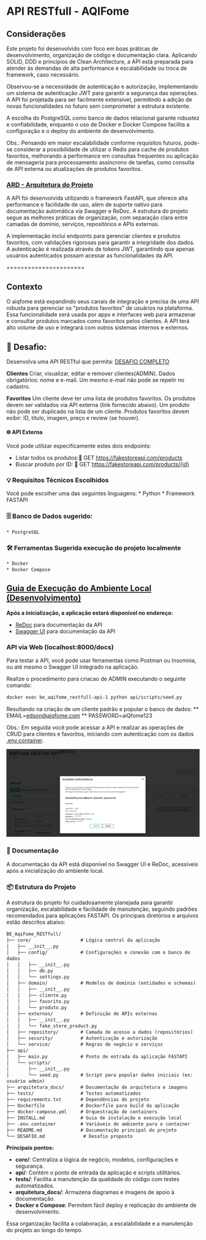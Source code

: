 # API RESTfull - AQIFome


## Considerações 

Este projeto foi desenvolvido com foco em boas práticas de desenvolvimento, organização de código e documentação clara. Aplicando SOLID, DDD e princípios de Clean Architecture, a API está preparada para atender às demandas de alta performance e escalabilidade ou troca de framework, caso necessário.

Observou-se a necessidade de autenticação e autorização, implementando um sistema de autenticação JWT para garantir a segurança das operações. A API foi projetada para ser facilmente extensível, permitindo a adição de novas funcionalidades no futuro sem comprometer a estrutura existente.

A escolha do PostgreSQL como banco de dados relacional garante robustez e confiabilidade, enquanto o uso de Docker e Docker Compose facilita a configuração e o deploy do ambiente de desenvolvimento.

Obs.: Pensando em maior escalabilidade conforme requisitos futuros, pode-se considerar a possibilidade de utilizar o Redis para cache de produtos favoritos, melhorando a performance em consultas frequentes ou aplicação de mensageria para processamento assíncrono de tarefas, como consulta de API externa ou atualizações de produtos favoritos.

### [ARD - Arquitetura do Projeto](arquitetura_docs/plan.md)

A API foi desenvolvida utilizando o framework FastAPI, que oferece alta performance e facilidade de uso, além de suporte nativo para documentação automática via Swagger e ReDoc. A estrutura do projeto segue as melhores práticas de organização, com separação clara entre camadas de domínio, serviços, repositórios e APIs externas.

A implementação inclui endpoints para gerenciar clientes e produtos favoritos, com validações rigorosas para garantir a integridade dos dados. A autenticação é realizada através de tokens JWT, garantindo que apenas usuários autenticados possam acessar as funcionalidades da API.



======================

## Contexto

O aiqfome está expandindo seus canais de integração e precisa de uma API robusta para gerenciar os "produtos favoritos" de usuários na plataforma.
Essa funcionalidade será usada por apps e interfaces web para armazenar e consultar produtos marcados como favoritos pelos clientes. A API terá alto volume de uso e integrará com outros sistemas internos e externos.

## 🔧 Desafio:
Desenvolva uma API RESTful que permita: [DESAFIO COMPLETO](DESAFIO.md)

**Clientes**
Criar, visualizar, editar e remover clientes(ADMIN).
Dados obrigatórios: nome e e-mail.
Um mesmo e-mail não pode se repetir no cadastro.

**Favoritos**
Um cliente deve ter uma lista de produtos favoritos.
Os produtos devem ser validados via API externa (link fornecido abaixo).
Um produto não pode ser duplicado na lista de um cliente.
Produtos favoritos devem exibir: ID, título, imagem, preço e review (se houver).
#### 🌐 API Externa
Você pode utilizar especificamente estes dois endpoints:
* Listar todos os produtos:🔗 GET https://fakestoreapi.com/products
* Buscar produto por ID: 🔗 GET https://fakestoreapi.com/products/{id}

### 💡 Requisitos Técnicos Escolhidos
Você pode escolher uma das seguintes linguagens:
    * Python
    * Framework FASTAPI  

### 🗄️ Banco de Dados sugerido:
    * PostgreSQL

### 🛠️ Ferramentas Sugerida execução do projeto localmente
    * Docker
    * Docker Compose

## [Guia de Execução do Ambiente Local (Desenvolvimento)](INSTALL.md)

**Após a inicialização, a aplicação estará disponível no endereço:**

- [ReDoc](http://localhost:8000/redoc) para documentação da API
- [Swagger UI](http://localhost:8000/docs) para documentação da API

### API via Web (localhost:8000/docs)
Para testar a API, você pode usar ferramentas como Postman ou Insomnia, ou até mesmo o Swagger UI integrado na aplicação.

Realize o procedimento para criacao de ADMIN executando o seguinte comando:
```bash
docker exec be_aqifome_restfull-api-1 python api/scripts/seed.py   
```

Resultando na criação de um cliente padrão e popular o banco de dados:
    ** EMAIL=edson@aiqfome.com
    ** PASSWORD=aiQfome123

Obs.: Em seguida você pode acessar a API e realizar as operações de CRUD para clientes e favoritos, iniciando com autenticação com os dados [.env.container](.env.container).

![Auhtenticação](arquitetura_docs/img/auth_admin_seed.png)


### 📝 Documentação
A documentação da API está disponível no Swagger UI e ReDoc, acessíveis após a inicialização do ambiente local.


### 📦 Estrutura do Projeto

A estrutura do projeto foi cuidadosamente planejada para garantir organização, escalabilidade e facilidade de manutenção, seguindo padrões recomendados para aplicações FASTAPI. Os principais diretórios e arquivos estão descritos abaixo:

```
BE_AqiFome_RESTfull/
├── core/                  # Lógica central da aplicação
│   ├── __init__.py
│   ├── config/            # Configurações e conexão com o banco de dados
│   │   ├── __init__.py
│   │   ├── db.py
│   │   └── settings.py
│   ├── domain/            # Modelos de domínio (entidades e schemas)
│   │   ├── __init__.py
│   │   ├── cliente.py
│   │   ├── favorito.py
│   │   └── produto.py
│   ├── externos/          # Definição de APIs externas
│   │   ├── __init__.py
│   │   └── fake_store_product.py
│   ├── repository/        # Camada de acesso a dados (repositórios)
│   ├── security/          # Autenticação e autorização
│   └── service/           # Regras de negócio e serviços
├── api/
│   ├── main.py            # Ponto de entrada da aplicação FASTAPI
│   └── scripts/
│       ├── __init__.py
│       └── seed.py        # Script para popular dados iniciais (ex: usuário admin)
├── arquitetura_docs/      # Documentação de arquitetura e imagens
├── tests/                 # Testes automatizados
├── requirements.txt       # Dependências do projeto
├── Dockerfile             # Dockerfile para build da aplicação
├── docker-compose.yml     # Orquestração de containers
├── INSTALL.md             # Guia de instalação e execução local
├── .env.container         # Variáveis de ambiente para o container
├── README.md              # Documentação principal do projeto
└── DESAFIO.md              # Desafio proposto
```

**Principais pontos:**
- **core/**: Centraliza a lógica de negócio, modelos, configurações e segurança.
- **api/**: Contém o ponto de entrada da aplicação e scripts utilitários.
- **tests/**: Facilita a manutenção da qualidade do código com testes automatizados.
- **arquitetura_docs/**: Armazena diagramas e imagens de apoio à documentação.
- **Docker e Compose**: Permitem fácil deploy e replicação do ambiente de desenvolvimento.

Essa organização facilita a colaboração, a escalabilidade e a manutenção do projeto ao longo do tempo.
